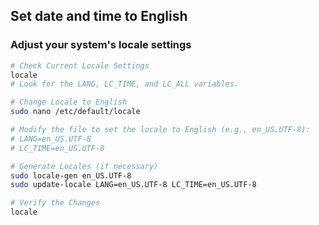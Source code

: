 ## Set date and time to English

### Adjust your system's locale settings
```bash
# Check Current Locale Settings
locale
# Look for the LANG, LC_TIME, and LC_ALL variables. 

# Change Locale to English
sudo nano /etc/default/locale

# Modify the file to set the locale to English (e.g., en_US.UTF-8):
# LANG=en_US.UTF-8
# LC_TIME=en_US.UTF-8

# Generate Locales (if necessary)
sudo locale-gen en_US.UTF-8
sudo update-locale LANG=en_US.UTF-8 LC_TIME=en_US.UTF-8

# Verify the Changes
locale
```


